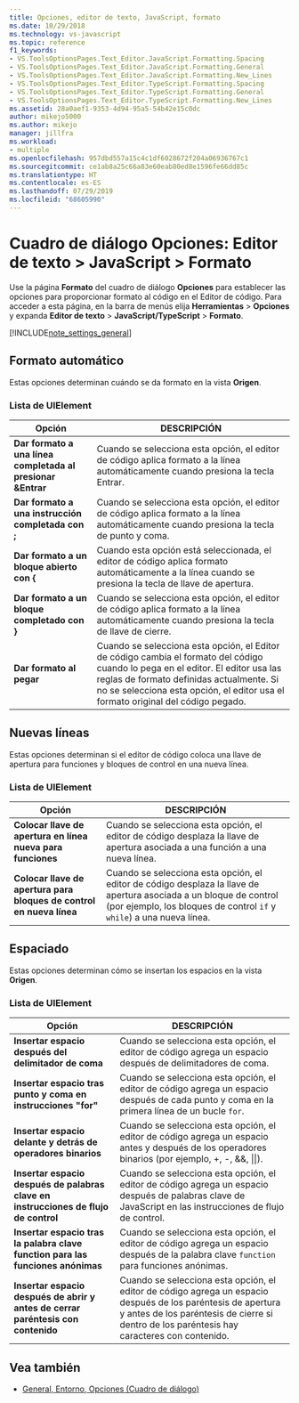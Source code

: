```yaml
---
title: Opciones, editor de texto, JavaScript, formato
ms.date: 10/29/2018
ms.technology: vs-javascript
ms.topic: reference
f1_keywords:
- VS.ToolsOptionsPages.Text_Editor.JavaScript.Formatting.Spacing
- VS.ToolsOptionsPages.Text_Editor.JavaScript.Formatting.General
- VS.ToolsOptionsPages.Text_Editor.JavaScript.Formatting.New_Lines
- VS.ToolsOptionsPages.Text_Editor.TypeScript.Formatting.Spacing
- VS.ToolsOptionsPages.Text_Editor.TypeScript.Formatting.General
- VS.ToolsOptionsPages.Text_Editor.TypeScript.Formatting.New_Lines
ms.assetid: 28a0aef1-9353-4d94-95a5-54b42e15c0dc
author: mikejo5000
ms.author: mikejo
manager: jillfra
ms.workload:
- multiple
ms.openlocfilehash: 957dbd557a15c4c1df6028672f204a06936767c1
ms.sourcegitcommit: ce1ab8a25c66a83e60eab80ed8e1596fe66dd85c
ms.translationtype: HT
ms.contentlocale: es-ES
ms.lasthandoff: 07/29/2019
ms.locfileid: "68605990"
---
```

# <a name="options-dialog-box-text-editor--javascript--formatting"></a>Cuadro de diálogo Opciones: Editor de texto \> JavaScript \> Formato

Use la página **Formato** del cuadro de diálogo **Opciones** para establecer las opciones para proporcionar formato al código en el Editor de código. Para acceder a esta página, en la barra de menús elija **Herramientas** > **Opciones** y expanda **Editor de texto** > **JavaScript/TypeScript** > **Formato**.

[!INCLUDE[note_settings_general](../../data-tools/includes/note_settings_general_md.md)]

## <a name="automatic-formatting"></a>Formato automático

Estas opciones determinan cuándo se da formato en la vista **Origen**.

### <a name="uielement-list"></a>Lista de UIElement

|Opción|DESCRIPCIÓN|
|------------|-----------------|
|**Dar formato a una línea completada al presionar &Entrar**|Cuando se selecciona esta opción, el editor de código aplica formato a la línea automáticamente cuando presiona la tecla Entrar.|
|**Dar formato a una instrucción completada con ;**|Cuando se selecciona esta opción, el editor de código aplica formato a la línea automáticamente cuando presiona la tecla de punto y coma.|
|**Dar formato a un bloque abierto con {**|Cuando esta opción está seleccionada, el editor de código aplica formato automáticamente a la línea cuando se presiona la tecla de llave de apertura.|
|**Dar formato a un bloque completado con }**|Cuando se selecciona esta opción, el editor de código aplica formato a la línea automáticamente cuando presiona la tecla de llave de cierre.|
|**Dar formato al pegar**|Cuando se selecciona esta opción, el Editor de código cambia el formato del código cuando lo pega en el editor. El editor usa las reglas de formato definidas actualmente. Si no se selecciona esta opción, el editor usa el formato original del código pegado.|

## <a name="new-lines"></a>Nuevas líneas

Estas opciones determinan si el editor de código coloca una llave de apertura para funciones y bloques de control en una nueva línea.

### <a name="uielement-list"></a>Lista de UIElement

|Opción|DESCRIPCIÓN|
|------------|-----------------|
|**Colocar llave de apertura en línea nueva para funciones**|Cuando se selecciona esta opción, el editor de código desplaza la llave de apertura asociada a una función a una nueva línea.|
|**Colocar llave de apertura para bloques de control en nueva línea**|Cuando se selecciona esta opción, el editor de código desplaza la llave de apertura asociada a un bloque de control (por ejemplo, los bloques de control `if` y `while`) a una nueva línea.|

## <a name="spacing"></a>Espaciado

Estas opciones determinan cómo se insertan los espacios en la vista **Origen**.

### <a name="uielement-list"></a>Lista de UIElement

|Opción|DESCRIPCIÓN|
|------------|-----------------|
|**Insertar espacio después del delimitador de coma**|Cuando se selecciona esta opción, el editor de código agrega un espacio después de delimitadores de coma.|
|**Insertar espacio tras punto y coma en instrucciones "for"**|Cuando se selecciona esta opción, el editor de código agrega un espacio después de cada punto y coma en la primera línea de un bucle `for`.|
|**Insertar espacio delante y detrás de operadores binarios**|Cuando se selecciona esta opción, el editor de código agrega un espacio antes y después de los operadores binarios (por ejemplo, +, -, &&, &#124;&#124;).|
|**Insertar espacio después de palabras clave en instrucciones de flujo de control**|Cuando se selecciona esta opción, el editor de código agrega un espacio después de palabras clave de JavaScript en las instrucciones de flujo de control.|
|**Insertar espacio tras la palabra clave function para las funciones anónimas**|Cuando se selecciona esta opción, el editor de código agrega un espacio después de la palabra clave `function` para funciones anónimas.|
|**Insertar espacio después de abrir y antes de cerrar paréntesis con contenido**|Cuando se selecciona esta opción, el editor de código agrega un espacio después de los paréntesis de apertura y antes de los paréntesis de cierre si dentro de los paréntesis hay caracteres con contenido.|

## <a name="see-also"></a>Vea también

- [General, Entorno, Opciones (Cuadro de diálogo)](../../ide/reference/general-environment-options-dialog-box.md)
